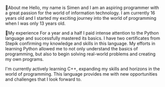 👋About me
Hello, my name is Simen and I am an aspiring programmer with a great passion for the world of information technology. I am currently 16 years old and I started my exciting journey into the world of programming when I was only 13 years old.

🌱My experience
For a year and a half I paid intense attention to the Python language and successfully mastered its basics. I have two certificates from Stepik confirming my knowledge and skills in this language. My efforts in learning Python allowed me to not only understand the basics of programming, but also to begin solving real-world problems and creating my own programs.

I'm currently actively learning C++, expanding my skills and horizons in the world of programming. This language provides me with new opportunities and challenges that I look forward to.


